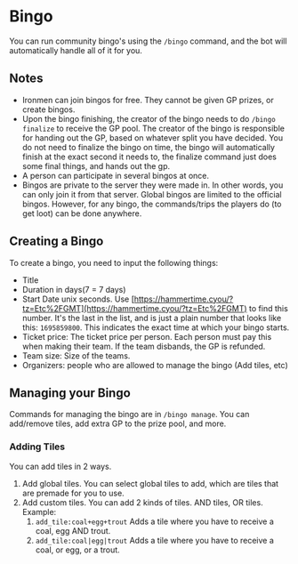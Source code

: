 # Bingo

You can run community bingo's using the `/bingo` command, and the bot will automatically handle all of it for you.

## Notes

* Ironmen can join bingos for free. They cannot be given GP prizes, or create bingos.
* Upon the bingo finishing, the creator of the bingo needs to do `/bingo finalize` to receive the GP pool. The creator of the bingo is responsible for handing out the GP, based on whatever split you have decided. You do not need to finalize the bingo on time, the bingo will automatically finish at the exact second it needs to, the finalize command just does some final things, and hands out the gp.
* A person can participate in several bingos at once.
* Bingos are private to the server they were made in. In other words, you can only join it from that server. Global bingos are limited to the official bingos. However, for any bingo, the commands/trips the players do (to get loot) can be done anywhere.



## Creating a Bingo

To create a bingo, you need to input the following things:

* Title
* Duration in days(7 = 7 days)
* Start Date unix seconds. Use [https://hammertime.cyou/?tz=Etc%2FGMT](https://hammertime.cyou/?tz=Etc%2FGMT) to find this number. It's the last in the list, and is just a plain number that looks like this: `1695859800`. This indicates the exact time at which your bingo starts.
* Ticket price: The ticket price per person. Each person must pay this when making their team. If the team disbands, the GP is refunded.
* Team size: Size of the teams.
* Organizers: people who are allowed to manage the bingo (Add tiles, etc)

## Managing your Bingo

Commands for managing the bingo are in `/bingo manage`. You can add/remove tiles, add extra GP to the prize pool, and more.

### Adding Tiles

You can add tiles in 2 ways.

1. Add global tiles. You can select global tiles to add, which are tiles that are premade for you to use.
2. Add custom tiles. You can add 2 kinds of tiles. AND tiles, OR tiles. Example:
   1. `add_tile:coal+egg+trout` Adds a tile where you have to receive a coal, egg AND trout.
   2. `add_tile:coal|egg|trout` Adds a tile where you have to receive a coal, or egg, or a trout.

